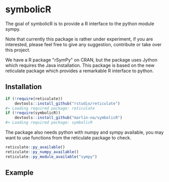 <!-- README.md is generated from README.Rmd. Please edit that file -->
symbolicR
=========

The goal of symbolicR is to provide a R interface to the python module sympy.

Note that currently this package is rather under experiment, if you are interested, please feel free to give any suggestion, contribute or take over this project.

We have a R package "rSymPy" on CRAN, but the package uses Jython which requires the Java installation. This package is based on the new reticulate package which provides a remarkable R interface to python.

Installation
------------

``` r
if (!require(reticulate))
    devtools::install_github("rstudio/reticulate")
#> Loading required package: reticulate
if (!require(symbolicR))
    devtools::install_github("marlin-na/symbolicR")
#> Loading required package: symbolicR
```

The package also needs python with numpy and sympy available, you may want to use functions from the reticulate package to check.

``` r
reticulate::py_available()
reticulate::py_numpy_available()
reticulate::py_module_available("sympy")
```

Example
-------
